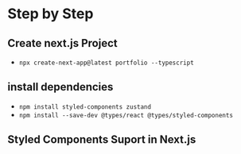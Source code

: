 # Step by Step

##  Create next.js Project
* `npx create-next-app@latest portfolio --typescript`
## install dependencies
* `npm install styled-components zustand`
* `npm install --save-dev @types/react @types/styled-components`

## Styled Components  Suport in Next.js